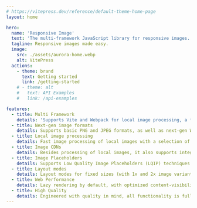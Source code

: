 ```yaml
---
# https://vitepress.dev/reference/default-theme-home-page
layout: home

hero:
  name: 'Responsive Image'
  text: 'The multi-framework JavaScript library for responsive images.'
  tagline: Responsive images made easy.
  image:
    src: ./assets/aurora-home.webp
    alt: VitePress
  actions:
    - theme: brand
      text: Getting started
      link: /getting-started
    # - theme: alt
    #   text: API Examples
    #   link: /api-examples

features:
  - title: Multi Framework
    details: 'Supports Vite and Webpack for local image processing, a framework-agnostic core and components for multiple frontend frameworks: Ember.js and more in the future.'
  - title: Next-gen image formats
    details: Supports basic PNG and JPEG formats, as well as next-gen WebP and AVIF, for increased performance with optimal image quality at small file sizes.
  - title: Local image processing
    details: Fast image processing of local images with a selection of optionally applyable filters and effects, using the popular sharp library.
  - title: Image CDNs
    details: Besides processing of local images, it also supports integrating remote images from <b>image CDNs</b> like Cloudinary or imgix using a versatile image provider abstraction
  - title: Image Placeholders
    details: Supports Low Quality Image Placeholders (LQIP) techniques to show a preview while loading, using different strategies like a blurry low-res image, BlurHash or a simple dominant color.
  - title: Layout modes
    details: Layout modes for fixed sizes (with 1x and 2x image variants) as well as responsive layouts (srcset with optimized image sizes across all devices).
  - title: Web Performance
    details: Lazy rendering by default, with optimized content-visibility and decoding settings and optimized markup, to prevent CLS (Cumulative Layout Shift), a core Web Vital and Lighthouse metric.
  - title: High Quality
    details: Engineered with quality in mind, all functionality is fully tested (unit and integration tests), packages ship with native TypeScript types.
---
```

